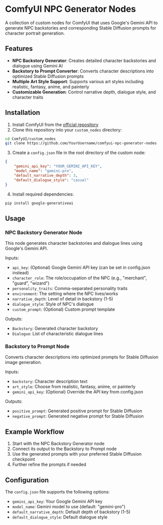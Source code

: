 # ComfyUI NPC Generator Nodes

A collection of custom nodes for ComfyUI that uses Google's Gemini API to generate NPC backstories and corresponding Stable Diffusion prompts for character portrait generation.

## Features

- **NPC Backstory Generator**: Creates detailed character backstories and dialogue using Gemini AI
- **Backstory to Prompt Converter**: Converts character descriptions into optimized Stable Diffusion prompts
- **Multiple Art Style Support**: Supports various art styles including realistic, fantasy, anime, and painterly
- **Customizable Generation**: Control narrative depth, dialogue style, and character traits

## Installation

1. Install ComfyUI from the [official repository](https://github.com/comfyanonymous/ComfyUI)
2. Clone this repository into your `custom_nodes` directory:
```bash
cd ComfyUI/custom_nodes
git clone https://github.com/YourUsername/comfyui-npc-generator-nodes
```
3. Create a `config.json` file in the root directory of the custom node:
```json
{
    "gemini_api_key": "YOUR_GEMINI_API_KEY",
    "model_name": "gemini-pro",
    "default_narrative_depth": 3,
    "default_dialogue_style": "casual"
}
```
4. Install required dependencies:
```bash
pip install google-generativeai
```

## Usage

### NPC Backstory Generator Node

This node generates character backstories and dialogue lines using Google's Gemini API.

Inputs:
- `api_key`: (Optional) Google Gemini API key (can be set in config.json instead)
- `character_role`: The role/occupation of the NPC (e.g., "merchant", "guard", "wizard")
- `personality_traits`: Comma-separated personality traits
- `environment`: The setting where the NPC lives/works
- `narrative_depth`: Level of detail in backstory (1-5)
- `dialogue_style`: Style of NPC's dialogue
- `custom_prompt`: (Optional) Custom prompt template

Outputs:
- `Backstory`: Generated character backstory
- `Dialogue`: List of characteristic dialogue lines

### Backstory to Prompt Node

Converts character descriptions into optimized prompts for Stable Diffusion image generation.

Inputs:
- `backstory`: Character description text
- `art_style`: Choose from realistic, fantasy, anime, or painterly
- `gemini_api_key`: (Optional) Override the API key from config.json

Outputs:
- `positive_prompt`: Generated positive prompt for Stable Diffusion
- `negative_prompt`: Generated negative prompt for Stable Diffusion

## Example Workflow

1. Start with the NPC Backstory Generator node
2. Connect its output to the Backstory to Prompt node
3. Use the generated prompts with your preferred Stable Diffusion checkpoint
4. Further refine the prompts if needed

## Configuration

The `config.json` file supports the following options:
- `gemini_api_key`: Your Google Gemini API key
- `model_name`: Gemini model to use (default: "gemini-pro")
- `default_narrative_depth`: Default depth of backstory (1-5)
- `default_dialogue_style`: Default dialogue style
